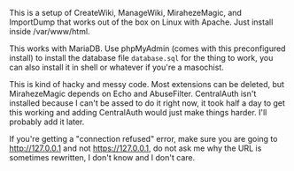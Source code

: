 This is a setup of CreateWiki, ManageWiki, MirahezeMagic, and ImportDump that works out of the box on Linux with Apache. Just install inside /var/www/html.

This works with MariaDB. Use phpMyAdmin (comes with this preconfigured install) to install the database file `database.sql` for the thing to work, you can also install it in shell or whatever if you're a masochist.

This is kind of hacky and messy code. Most extensions can be deleted, but MirahezeMagic depends on Echo and AbuseFilter. CentralAuth isn't installed because I can't be assed to do it right now, it took half a day to get this working and adding CentralAuth would just make things harder. I'll probably add it later.

If you're getting a "connection refused" error, make sure you are going to http://127.0.0.1 and not https://127.0.0.1, do not ask me why the URL is sometimes rewritten, I don't know and I don't care.
